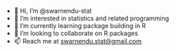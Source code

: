 - 👋 Hi, I’m @swarnendu-stat
- 👀 I’m interested in statistics and related programming
- 🌱 I’m currently learning package building in R
- 💞️ I’m looking to collaborate on R packages
- 📫 Reach me at swarnendu.stat@gmail.com

<!---
swarnendu-stat/swarnendu-stat is a ✨ special ✨ repository because its `README.md` (this file) appears on your GitHub profile.
You can click the Preview link to take a look at your changes.
--->
